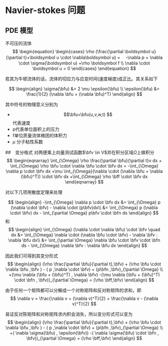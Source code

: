 <script src="https://cdn.mathjax.org/mathjax/latest/MathJax.js?config=TeX-AMS-MML_HTMLorMML" type="text/javascript"></script>


# Navier-stokes 问题

## PDE 模型
不可压的流体
$$
\begin{equation}
\begin{cases}
\rho (\frac{\partial \boldsymbol u}{\partial t}+\boldsymbol u \cdot \nabla\boldsymbol u)  =
　-\nabla p + \nabla \cdot \sigma(\boldsymbol u) +\rho \boldsymbol f \\
\nabla \cdot \boldsymbol u = 0
\end{cases}
\end{equation}
$$

若其为牛顿流体的话，流体的切应力与应变时间(速度梯度)成正比。其关系如下

$$
\begin{align}
	\sigma(\bfu) &= 2 \mu \epsilon(\bfu) \\
	\epsilon(\bfu) &= \frac{1}{2} (\nabla \bfu + (\nabla \bfu)^T)
\end{align}
$$

其中符号的物理意义分别为

- $$\bfu=\bfu(u,v,w,t) $$ 代表速度
- p代表单位面积上的压力
- f单位质量流体微团的体积力
- $\mu$ 分子粘性系数

##　变分格式
对两便乘上向量测试函数$\bfv \in V$并在积分区域$\Omega$上做积分
$$
\begin{eqnarray}
	\int_{\Omega} \rho \frac{\partial \bfu}{\partial t}v dx
	+ \int_{\Omega} \rho \bfu \cdot \nabla \bfu \cdot \bfv dx 
	= 
	-\int_{\Omega} \nabla p \cdot \bfv dx 
	+\mu \int_{\Omega}(\nabla \cdot (\nabla \bfu + \nabla (\bfu)^T)) \cdot \bfv dx
	+\int_{\Omega} \rho \bff \cdot \bfv dx
\end{eqnarray}
$$

对以下几项用散度定理来处理

$$
\begin{align}
	-\int_{\Omega} \nabla p \cdot \bfv dx 
	&= \int_{\Omega} p (\nabla \cdot \bfv) - \nabla \cdot (p\bfv)dx\\
	&= \int_{\Omega} p (\nabla \cdot \bfv) dx - \int_{\partial \Omega} p\bfv \cdot \bfn ds
\end{align}
$$
和
$$
\begin{align}
	\int_{\Omega} (\nabla \cdot \nabla \bfu) \cdot \bfv \quad dx 
	&= \int_{\Omega} \nabla \cdot (\nabla \bfu \cdot \bfv) - \nabla \bfv : \nabla \bfu dx\\
	&= \int_{\partial \Omega} \nabla \bfu \cdot \bfv  \cdot \bfn ds - \int_{\Omega} \nabla \bfv : \nabla \bfu dx
\end{align}
$$

因此我们可得到其变分形式
$$
\begin{align}
	(\rho \frac{\partial \bfu}{\partial t},\bfv) + (\rho \bfu \cdot \nabla \bfu ,\bfv ) 
	- ( p ,\nabla \cdot \bfv) + (p\bfn ,\bfv)_{\partial \Omega} \\
	+(\mu \nabla (\bfu  + (\bfu)^T) , \nabla \bfv) 
	-(\mu \nabla (\bfu + (\bfu)^T) \cdot \bfn ,  \bfv))_{\partial \Omega}
	 =  (\rho \bff,\bfv)
\end{align}
$$

由于任何一个矩阵都可以分解成一个对称矩阵和反对称矩阵的求和，即
$$
\nabla v = \frac{\nabla v + (\nabla v)^T}{2} + \frac{\nabla v - (\nabla v)^T}{2}
$$

易证反对陈矩阵和对称矩阵求内积会消失，所以变分形式可以变为
$$
\begin{align}
	(\rho \frac{\partial \bfu}{\partial t},\bfv) + (\rho \bfu \cdot \nabla \bfu ,\bfv ) 
	- ( p ,\nabla \cdot \bfv) + (p\bfn ,\bfv)_{\partial \Omega} \\
	+( \nabla \sigma(\bfu) , \epsilon(\bfv)) 
	-( \nabla \sigma(\bfu) \cdot \bfn ,  \bfv))_{\partial \Omega}
	=  (\rho \bff,\bfv)
\end{align}
$$
